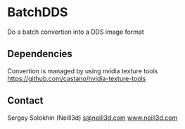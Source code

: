 # BatchDDS
Do a batch convertion into a DDS image format

## Dependencies

Convertion is managed by using nvidia texture tools
https://github.com/castano/nvidia-texture-tools


## Contact

Sergey Solokhin (Neill3d)
 s@neill3d.com
 www.neill3d.com
